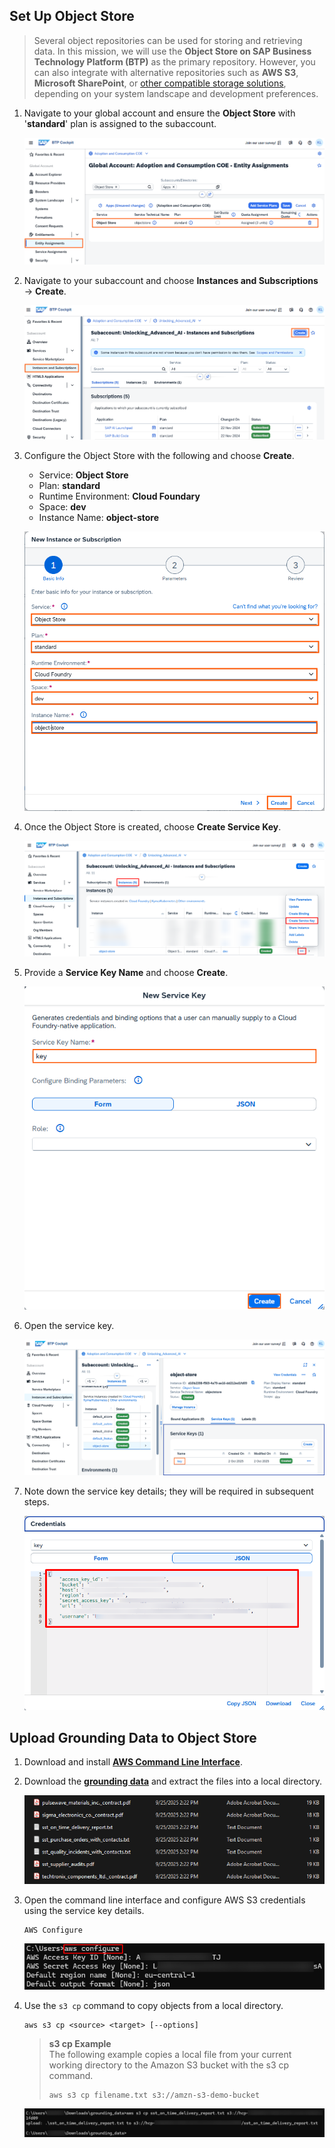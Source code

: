 ## Set Up Object Store

> Several object repositories can be used for storing and retrieving data. In this mission, we will use the **Object Store on SAP Business Technology Platform (BTP)** as the primary repository. However, you can also integrate with alternative repositories such as **AWS S3**, **Microsoft SharePoint**, or [other compatible storage solutions](https://help.sap.com/docs/sap-ai-core/sap-ai-core-service-guide/grounding-035c455a5a424697b60f4a24b6d791fe), depending on your system landscape and development preferences. 

1. Navigate to your global account and ensure the **Object Store** with '**standard**' plan is assigned to the subaccount. 

    ![](img/objectstore01.png)

2. Navigate to your subaccount and choose **Instances and Subscriptions** -> **Create**. 

    ![](img/objectstore02.png)

3. Configure the Object Store with the following and choose **Create**. 

    - Service: **Object Store**
    - Plan: **standard**
    - Runtime Environment: **Cloud Foundary**
    - Space: **dev**
    - Instance Name: **object-store** 

    ![](img/objectstore03.png)

4. Once the Object Store is created, choose **Create Service Key**. 

    ![](img/objectstore04.png)

5. Provide a **Service Key Name** and choose **Create**. 

    ![](img/objectstore05.png)

6. Open the service key. 

    ![](img/objectstore06.png)

7. Note down the service key details; they will be required in subsequent steps.

    ![](img/objectstore07.png)

## Upload Grounding Data to Object Store

1. Download and install [**AWS Command Line Interface**](https://docs.aws.amazon.com/cli/latest/userguide/getting-started-install.html). 

2. Download the [**grounding data**](https://d.dam.sap.com/a/iND4HUy?rc=10&doi=SAP1241295) and extract the files into a local directory. 

    ![](img/objectstore09.png)

3. Open the command line interface and configure AWS S3 credentials using the service key details.

    ```
    AWS Configure
    ```
    ![](img/objectstore08.png)

4. Use the `s3 cp` command to copy objects from a local directory. 

    ```
    aws s3 cp <source> <target> [--options]
    ```
    > **s3 cp Example**  
    > The following example copies a local file from your current working directory to the Amazon S3 bucket with the s3 cp command.
    > ```
    > aws s3 cp filename.txt s3://amzn-s3-demo-bucket
    > ```

    ![](img/objectstore10.png)